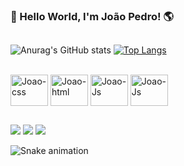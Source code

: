 ### 👋 Hello World, I'm João Pedro! 🌎 
##

![Anurag's GitHub stats](https://github-readme-stats.vercel.app/api?username=anuraghazra&show_icons=true&theme=dark)
[![Top Langs](https://github-readme-stats.vercel.app/api/top-langs/?username=pedrojoaovr&layout=compact)](https://github.com/pedrojoaovr/github-readme-stats)

<div style="display: inline_block"><br>
  <img align="center" alt="Joao-css" height="50" width="60" src="https://cdn.jsdelivr.net/gh/devicons/devicon/icons/css3/css3-original.svg">
  <img align="center" alt="Joao-html" height="50" width="60" src="https://cdn.jsdelivr.net/gh/devicons/devicon/icons/html5/html5-original.svg">
  <img align="center" alt="Joao-Js" height="50" width="60" src="https://cdn.jsdelivr.net/gh/devicons/devicon/icons/javascript/javascript-original.svg">
  <img align="center" alt="Joao-Js" height="50" width="60" src="https://cdn.jsdelivr.net/gh/devicons/devicon/icons/c/c-original.svg">


</div>
  
   ##
  
  <div>
    
  <a href="https://www.linkedin.com/in/jo%C3%A3o-pedro-vilar-ruas-406b48232/" target="_blank"><img src="https://img.shields.io/badge/-LinkedIn-%230077B5?style=for-the-badge&logo=linkedin&logoColor=white" target="_blank"></a>
  <a href="https://www.instagram.com/pedrojoaovr/" target="_blank"><img src="https://img.shields.io/badge/-Instagram-%23E4405F?style=for-the-badge&logo=instagram&logoColor=white" target="_blank"></a>
  <a href="mailto:pedrojoaovr2003@gmail.com" target="_blank"><img src="https://img.shields.io/badge/Gmail-D14836?style=for-the-badge&logo=gmail&logoColor=white" target="_blank"></a>
    
 </div>
  
  
   ![Snake animation](https://github.com/pedrojoaovr/pedrojoaovr/blob/output/github-contribution-grid-snake.svg)

